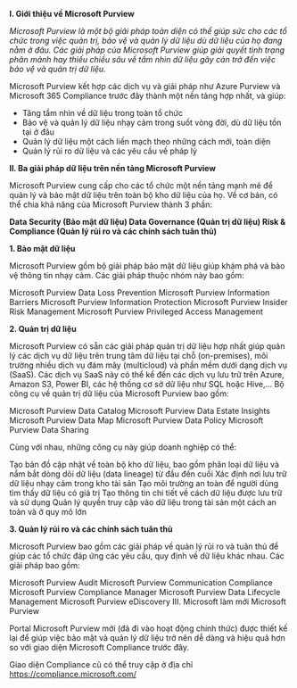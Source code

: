 **I. Giới thiệu về Microsoft Purview**

_Microsoft Purview là một bộ giải pháp toàn diện có thể giúp sức cho các tổ chức trong việc quản trị, bảo vệ và quản lý dữ liệu dù dữ liệu của họ đang nằm ở đâu. Các giải pháp của Microsoft Purview giúp giải quyết tình trạng phân mảnh hay thiếu chiều sâu về tầm nhìn dữ liệu gây cản trở đến việc bảo vệ và quản trị dữ liệu._

Microsoft Purview kết hợp các dịch vụ và giải pháp như Azure Purview và Microsoft 365 Compliance trước đây thành một nền tảng hợp nhất, và giúp:

- Tăng tầm nhìn về dữ liệu trong toàn tổ chức
- Bảo vệ và quản lý dữ liệu nhạy cảm trong suốt vòng đời, dù dữ liệu tồn tại ở đâu
- Quản lý dữ liệu một cách liền mạch theo những cách mới, toàn diện
- Quản lý rủi ro dữ liệu và các yêu cầu về pháp lý

**II. Ba giải pháp dữ liệu trên nền tảng Microsoft Purview**

Microsoft Purview cung cấp cho các tổ chức một nền tảng mạnh mẽ để quản lý và bảo mật dữ liệu trên toàn bộ kho dữ liệu của họ. Về cơ bản, có thể chia khả năng của Microsoft Purview thành 3 phần:

**Data Security (Bảo mật dữ liệu)
Data Governance (Quản trị dữ liệu)
Risk & Compliance (Quản lý rủi ro và các chính sách tuân thủ)**

**1. Bảo mật dữ liệu**

Microsoft Purview gồm bộ giải pháp bảo mật dữ liệu giúp khám phá và bảo vệ thông tin nhạy cảm. Các giải pháp thuộc nhóm này bao gồm:

Microsoft Purview Data Loss Prevention
Microsoft Purview Information Barriers
Microsoft Purview Information Protection
Microsoft Purview Insider Risk Management
Microsoft Purview Privileged Access Management

**2. Quản trị dữ liệu**

Microsoft Purview có sẵn các giải pháp quản trị dữ liệu hợp nhất giúp quản lý các dịch vụ dữ liệu trên trung tâm dữ liệu tại chỗ (on-premises), môi trường nhiều dịch vụ đám mây (multicloud) và phần mềm dưới dạng dịch vụ (SaaS). Các dịch vụ SaaS này có thể kể đến các dịch vụ lưu trữ trên Azure, Amazon S3, Power BI, các hệ thống cơ sở dữ liệu như SQL hoặc Hive,… Bộ công cụ về quản trị dữ liệu của Microsoft Purview bao gồm:

Microsoft Purview Data Catalog
Microsoft Purview Data Estate Insights
Microsoft Purview Data Map
Microsoft Purview Data Policy
Microsoft Purview Data Sharing

Cùng với nhau, những công cụ này giúp doanh nghiệp có thể:

Tạo bản đồ cập nhật về toàn bộ kho dữ liệu, bao gồm phân loại dữ liệu và nắm bắt dòng dõi dữ liệu (data lineage) từ đầu đến cuối
Xác định nơi lưu trữ dữ liệu nhạy cảm trong kho tài sản
Tạo môi trường an toàn để người dùng tìm thấy dữ liệu có giá trị
Tạo thông tin chi tiết về cách dữ liệu được lưu trữ và sử dụng
Quản lý quyền truy cập vào dữ liệu trong tài sản một cách an toàn và ở quy mô lớn

**3. Quản lý rủi ro và các chính sách tuân thủ**

Microsoft Purview bao gồm các giải pháp về quản lý rủi ro và tuân thủ để giúp các tổ chức đáp ứng các yêu cầu, quy định về dữ liệu khác nhau. Các giải pháp bao gồm:

Microsoft Purview Audit
Microsoft Purview Communication Compliance
Microsoft Purview Compliance Manager
Microsoft Purview Data Lifecycle Management
Microsoft Purview eDiscovery
III. Microsoft làm mới Microsoft Purview

Portal Microsoft Purview mới (đã đi vào hoạt động chính thức) được thiết kế lại để giúp việc bảo mật và quản lý dữ liệu trở nên dễ dàng và hiệu quả hơn so với giao diện Microsoft Compliance trước đây.

Giao diện Compliance cũ có thể truy cập ở địa chỉ https://compliance.microsoft.com/









